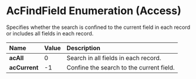 
# AcFindField Enumeration (Access)

Specifies whether the search is confined to the current field in each record or includes all fields in each record. 



|**Name**|**Value**|**Description**|
|:-----|:-----|:-----|
| **acAll**|0|Search in all fields in each record.|
| **acCurrent**|-1|Confine the search to the current field.|
